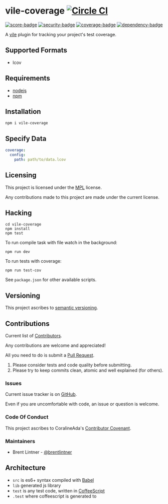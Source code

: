 # vile-coverage [![Circle CI](https://circleci.com/gh/forthright/vile-coverage.svg?style=svg&circle-token=99e11e5fda6649fe9d8ee644b3d1e1337322a5d6)](https://circleci.com/gh/forthright/vile-coverage)

[![score-badge](https://vile.io/brentlintner/vile-coverage/badges/score?token=-1hqvssNyv6oFhXvWMy7)](https://vile.io/brentlintner/vile-coverage) [![security-badge](https://vile.io/brentlintner/vile-coverage/badges/security?token=-1hqvssNyv6oFhXvWMy7)](https://vile.io/brentlintner/vile-coverage) [![coverage-badge](https://vile.io/brentlintner/vile-coverage/badges/coverage?token=-1hqvssNyv6oFhXvWMy7)](https://vile.io/brentlintner/vile-coverage) [![dependency-badge](https://vile.io/brentlintner/vile-coverage/badges/dependency?token=-1hqvssNyv6oFhXvWMy7)](https://vile.io/brentlintner/vile-coverage)

A [vile](https://vile.io) plugin for tracking your project's test coverage.

## Supported Formats

* lcov

## Requirements

- [nodejs](http://nodejs.org)
- [npm](http://npmjs.org)

## Installation

    npm i vile-coverage

## Specify Data

```yml
coverage:
  config:
    path: path/to/data.lcov
```

## Licensing

This project is licensed under the [MPL](https://www.mozilla.org/MPL/2.0) license.

Any contributions made to this project are made under the current license.

## Hacking

    cd vile-coverage
    npm install
    npm test

To run compile task with file watch in the background:

    npm run dev

To run tests with coverage:

    npm run test-cov

See `package.json` for other available scripts.

## Versioning

This project ascribes to [semantic versioning](http://semver.org).

## Contributions

Current list of [Contributors]().

Any contributions are welcome and appreciated!

All you need to do is submit a [Pull Request]().

1. Please consider tests and code quality before submitting.
2. Please try to keep commits clean, atomic and well explained (for others).

### Issues

Current issue tracker is on [GitHub]().

Even if you are uncomfortable with code, an issue or question is welcome.

### Code Of Conduct

This project ascribes to CoralineAda's [Contributor Covenant](https://github.com/CoralineAda/contributor_covenant).

### Maintainers

- Brent Lintner - [@brentlintner](http://github.com/brentlintner)

## Architecture

- `src` is es6+ syntax compiled with [Babel](https://babeljs.io)
- `lib` generated js library
- `test` is any test code, written in [CoffeeScript](http://coffeescript.org)
- `.test` where coffeescript is generated to
